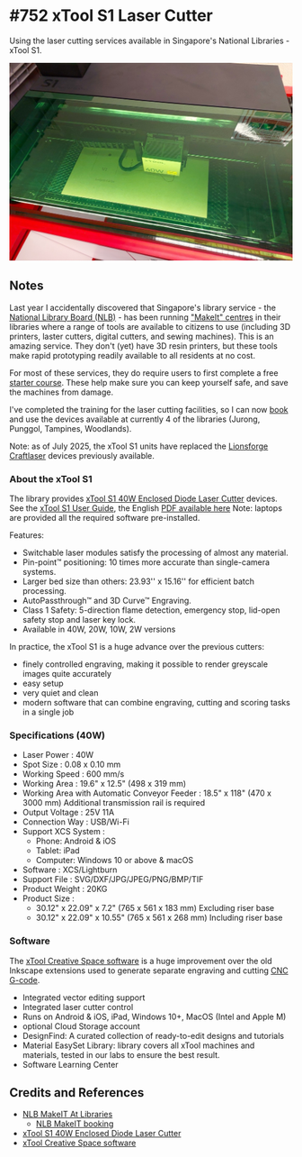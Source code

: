 # #752 xTool S1 Laser Cutter

Using the laser cutting services available in Singapore's National Libraries - xTool S1.

![Build](./assets/xToolS1_build.jpg?raw=true)

## Notes

Last year I accidentally discovered that Singapore's library service - the [National Library Board (NLB)](https://www.nlb.gov.sg/main/home) - has been running ["MakeIt" centres](https://www.nlb.gov.sg/main/services/MakeIT-at-Libraries) in their libraries where a range of tools are available to citizens to use (including 3D printers, laster cutters, digital cutters, and sewing machines). This is an amazing service. They don't (yet) have 3D resin printers, but these tools make rapid prototyping readily available to all residents at no cost.

For most of these services, they do require users to first complete a free [starter course](https://go.gov.sg/nlb-makeit-events). These help make sure you can keep yourself safe, and save the machines from damage.

I've completed the training for the laser cutting facilities, so I can now [book](https://makeitsg.simplybook.asia/v2/) and use the devices available at currently 4 of the libraries (Jurong, Punggol, Tampines, Woodlands).

Note: as of July 2025, the xTool S1 units have replaced the [Lionsforge Craftlaser](../LionsforgeCraftlaser/) devices previously available.

### About the xTool S1

The library provides [xTool S1 40W Enclosed Diode Laser Cutter](https://www.xtool.com/products/xtool-s1-laser-cutter) devices.
See the [xTool S1 User Guide](https://support.xtool.com/article/1106),
the English [PDF available here](./assets/xTool-S1-Quick-Start-Guide-en.pdf)
Note: laptops are provided all the required software pre-installed.

Features:

* Switchable laser modules satisfy the processing of almost any material.
* Pin-point™ positioning: 10 times more accurate than single-camera systems.
* Larger bed size than others: 23.93'' x 15.16'' for efficient batch processing.
* AutoPassthrough™ and 3D Curve™ Engraving.
* Class 1 Safety: 5-direction flame detection, emergency stop, lid-open safety stop and laser key lock.
* Available in 40W, 20W, 10W, 2W versions

In practice, the xTool S1 is a huge advance over the previous cutters:

* finely controlled engraving, making it possible to render greyscale images quite accurately
* easy setup
* very quiet and clean
* modern software that can combine engraving, cutting and scoring tasks in a single job

### Specifications (40W)

* Laser Power : 40W
* Spot Size   : 0.08 x 0.10 mm
* Working Speed : 600 mm/s
* Working Area : 19.6" x 12.5" (498 x 319 mm)
* Working Area with Automatic Conveyor Feeder : 18.5" x 118" (470 x 3000 mm) Additional transmission rail is required
* Output Voltage : 25V 11A
* Connection Way : USB/Wi-Fi
* Support XCS System :
    * Phone: Android & iOS
    * Tablet: iPad
    * Computer: Windows 10 or above & macOS
* Software : XCS/Lightburn
* Support File : SVG/DXF/JPG/JPEG/PNG/BMP/TIF
* Product Weight : 20KG
* Product Size :
    * 30.12" x 22.09" x 7.2" (765 x 561 x 183 mm) Excluding riser base
    * 30.12" x 22.09" x 10.55" (765 x 561 x 268 mm) Including riser base

### Software

The [xTool Creative Space software](https://www.xtool.com/pages/software) is a huge improvement over the old Inkscape extensions used to generate separate engraving and cutting [CNC G-code](https://en.wikipedia.org/wiki/G-code).

* Integrated vector editing support
* Integrated laser cutter control
* Runs on Android & iOS, iPad, Windows 10+, MacOS (Intel and Apple M)
* optional Cloud Storage account
* DesignFind: A curated collection of ready-to-edit designs and tutorials
* Material EasySet Library: library covers all xTool machines and materials, tested in our labs to ensure the best result.
* Software Learning Center

## Credits and References

* [NLB MakeIT At Libraries](https://www.nlb.gov.sg/main/services/MakeIT-at-Libraries)
    * [NLB MakeIT booking](https://makeitsg.simplybook.asia/v2/)
* [xTool S1 40W Enclosed Diode Laser Cutter](https://www.xtool.com/products/xtool-s1-laser-cutter)
* [xTool Creative Space software](https://www.xtool.com/pages/software)
